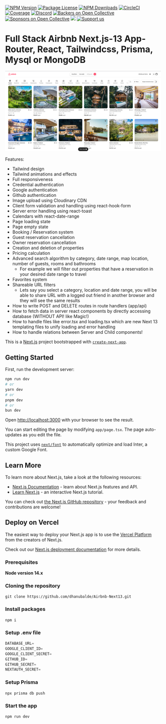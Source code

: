 
<a href="https://nodejs.org/en" target="_blank"><img src="https://img.shields.io/npm/v/@nestjs/core.svg" alt="NPM Version" /></a>
<a href="https://nextjs.org/" target="_blank"><img src="https://img.shields.io/npm/l/@nestjs/core.svg" alt="Package License" /></a>
<a href="https://nodejs.org/en/download" target="_blank"><img src="https://img.shields.io/npm/dm/@nestjs/common.svg" alt="NPM Downloads" /></a>
<a href="https://circleci.com/" target="_blank"><img src="https://img.shields.io/circleci/build/github/nestjs/nest/master" alt="CircleCI" /></a>
<a href="" target="_blank"><img src="https://coveralls.io/repos/github/nestjs/nest/badge.svg?branch=master#9" alt="Coverage" /></a>
<a href="https://discord.com/" target="_blank"><img src="https://img.shields.io/badge/discord-online-brightgreen.svg" alt="Discord"/></a>
<a href="" target="_blank"><img src="https://opencollective.com/nest/backers/badge.svg" alt="Backers on Open Collective" /></a>
<a href="" target="_blank"><img src="https://opencollective.com/nest/sponsors/badge.svg" alt="Sponsors on Open Collective" /></a>
<a href="" target="_blank"><img src="https://img.shields.io/badge/Donate-PayPal-ff3f59.svg"/></a>
<a href=""  target="_blank"><img src="https://img.shields.io/badge/Support%20us-Open%20Collective-41B883.svg" alt="Support us"></a>





# Full Stack  Airbnb Next.js-13 App-Router, React, Tailwindcss, Prisma, Mysql or MongoDB

<img src='./resources/airbnb.png'/>


Features:

- Tailwind design
- Tailwind animations and effects
- Full responsiveness
- Credential authentication
- Google authentication
- Github authentication
- Image upload using Cloudinary CDN
- Client form validation and handling using react-hook-form
- Server error handling using react-toast
- Calendars with react-date-range
- Page loading state
- Page empty state
- Booking / Reservation system
- Guest reservation cancellation
- Owner reservation cancellation
- Creation and deletion of properties
- Pricing calculation
- Advanced search algorithm by category, date range, map location, number of guests, rooms and bathrooms
    - For example we will filter out properties that have a reservation in your desired date range to travel
- Favorites system
- Shareable URL filters
    - Lets say you select a category, location and date range, you will be able to share URL with a logged out friend in another browser and they will see the same results
- How to write POST and DELETE routes in route handlers (app/api)
- How to fetch data in server react components by directly accessing database (WITHOUT API! like Magic!)
- How to handle files like error.tsx and loading.tsx which are new Next 13 templating files to unify loading and error handling
- How to handle relations between Server and Child components!


This is a [Next.js](https://nextjs.org/) project bootstrapped with [`create-next-app`](https://github.com/vercel/next.js/tree/canary/packages/create-next-app).

## Getting Started

First, run the development server:

```bash
npm run dev
# or
yarn dev
# or
pnpm dev
# or
bun dev
```

Open [http://localhost:3000](http://localhost:3000) with your browser to see the result.

You can start editing the page by modifying `app/page.tsx`. The page auto-updates as you edit the file.

This project uses [`next/font`](https://nextjs.org/docs/basic-features/font-optimization) to automatically optimize and load Inter, a custom Google Font.

## Learn More

To learn more about Next.js, take a look at the following resources:

- [Next.js Documentation](https://nextjs.org/docs) - learn about Next.js features and API.
- [Learn Next.js](https://nextjs.org/learn) - an interactive Next.js tutorial.

You can check out [the Next.js GitHub repository](https://github.com/vercel/next.js/) - your feedback and contributions are welcome!

## Deploy on Vercel

The easiest way to deploy your Next.js app is to use the [Vercel Platform](https://vercel.com/new?utm_medium=default-template&filter=next.js&utm_source=create-next-app&utm_campaign=create-next-app-readme) from the creators of Next.js.

Check out our [Next.js deployment documentation](https://nextjs.org/docs/deployment) for more details.

### Prerequisites

**Node version 14.x**

### Cloning the repository

```shell
git clone https://github.com/dhanubalde/Airbnb-Next13.git
```

### Install packages

```shell
npm i
```

### Setup .env file


```js
DATABASE_URL=
GOOGLE_CLIENT_ID=
GOOGLE_CLIENT_SECRET=
GITHUB_ID=
GITHUB_SECRET=
NEXTAUTH_SECRET=
```

### Setup Prisma

```shell
npx prisma db push

```

### Start the app

```shell
npm run dev
```

